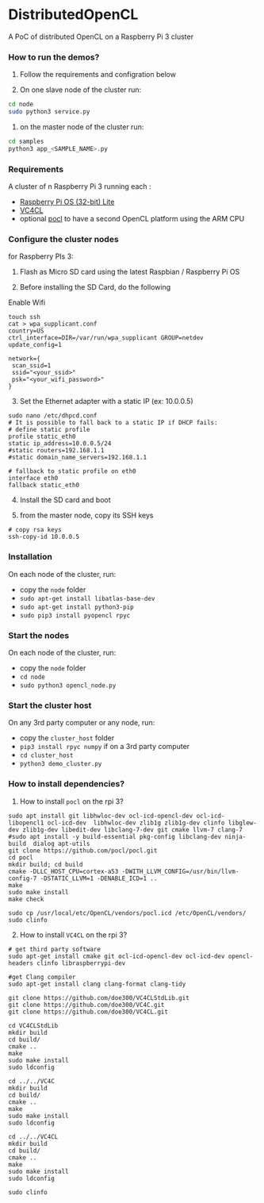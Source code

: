 # DistributedOpenCL
A PoC of distributed OpenCL on a Raspberry Pi 3 cluster

### How to run the demos?

 1. Follow the requirements and configration below

 1. On one slave node of the cluster run:
 ```bash
 cd node
 sudo python3 service.py
 ```

 1. on the master node of the cluster run:
 ```bash
 cd samples
 python3 app_<SAMPLE_NAME>.py
 ```

### Requirements
A cluster of n Raspberry Pi 3 running each :
- [Raspberry Pi OS (32-bit) Lite](https://www.raspberrypi.org/downloads/raspberry-pi-os/)
- [VC4CL](https://github.com/doe300/VC4CL)
- optional [pocl](https://github.com/ogmacorp/pocl) to have a second OpenCL platform using the ARM CPU

### Configure the cluster nodes

for Raspberry PIs 3:

 1. Flash as Micro SD card using the latest Raspbian / Raspberry Pi OS

 2. Before installing the SD Card, do the following

 Enable Wifi
 ```
 touch ssh
 cat > wpa_supplicant.conf
 country=US
 ctrl_interface=DIR=/var/run/wpa_supplicant GROUP=netdev
 update_config=1

 network={
  scan_ssid=1
  ssid="<your_ssid>"
  psk="<your_wifi_password>"
 }
 ```
 
 3. Set the Ethernet adapter with a static IP (ex: 10.0.0.5)
 ```
 sudo nano /etc/dhpcd.conf  
 # It is possible to fall back to a static IP if DHCP fails:
 # define static profile
 profile static_eth0
 static ip_address=10.0.0.5/24
 #static routers=192.168.1.1
 #static domain_name_servers=192.168.1.1

 # fallback to static profile on eth0
 interface eth0
 fallback static_eth0
 ```

 4. Install the SD card and boot

 5. from the master node, copy its SSH keys
 
 ```
 # copy rsa keys
 ssh-copy-id 10.0.0.5
 ```

### Installation
On each node of the cluster, run:
- copy the `node` folder
- `sudo apt-get install libatlas-base-dev`
- `sudo apt-get install python3-pip`
- `sudo pip3 install pyopencl rpyc`

### Start the nodes
On each node of the cluster, run:
- copy the `node` folder
- `cd node`
- `sudo python3 opencl_node.py`

### Start the cluster host
On any 3rd party computer or any node, run:
- copy the `cluster_host` folder
- `pip3 install rpyc numpy` if on a 3rd party computer
- `cd cluster_host`
- `python3 demo_cluster.py`

### How to install dependencies?

 1. How to install `pocl` on the rpi 3?
 
 ````
 sudo apt install git libhwloc-dev ocl-icd-opencl-dev ocl-icd-libopencl1 ocl-icd-dev  libhwloc-dev zlib1g zlib1g-dev clinfo libglew-dev zlib1g-dev libedit-dev libclang-7-dev git cmake llvm-7 clang-7
 #sudo apt install -y build-essential pkg-config libclang-dev ninja-build  dialog apt-utils
 git clone https://github.com/pocl/pocl.git
 cd pocl
 mkdir build; cd build
 cmake -DLLC_HOST_CPU=cortex-a53 -DWITH_LLVM_CONFIG=/usr/bin/llvm-config-7 -DSTATIC_LLVM=1 -DENABLE_ICD=1 ..
 make
 sudo make install
 make check
 
 sudo cp /usr/local/etc/OpenCL/vendors/pocl.icd /etc/OpenCL/vendors/
 sudo clinfo
 ````
 
 2. How to install `VC4CL` on the rpi 3?
 
 ````
 # get third party software
 sudo apt-get install cmake git ocl-icd-opencl-dev ocl-icd-dev opencl-headers clinfo libraspberrypi-dev

 #get Clang compiler
 sudo apt-get install clang clang-format clang-tidy 

 git clone https://github.com/doe300/VC4CLStdLib.git
 git clone https://github.com/doe300/VC4C.git
 git clone https://github.com/doe300/VC4CL.git
 
 cd VC4CLStdLib
 mkdir build
 cd build/
 cmake ..
 make
 sudo make install
 sudo ldconfig
 
 cd ../../VC4C
 mkdir build
 cd build/
 cmake ..
 make
 sudo make install
 sudo ldconfig
 
 cd ../../VC4CL
 mkdir build
 cd build/
 cmake ..
 make
 sudo make install
 sudo ldconfig 
 
 sudo clinfo
 ````
